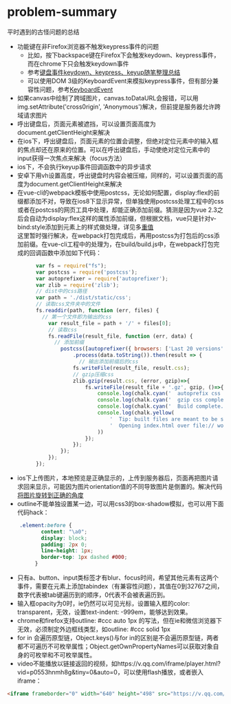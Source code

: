 # problem-summary
平时遇到的古怪问题的总结

- 功能键在非Firefox浏览器不触发keypress事件的问题
	- 比如，按下backspace键在Firefox下会触发keydown、keypress事件，而在chrome下只会触发keydown事件
	- 参考[键盘事件keydown、keypress、keyup随笔整理总结](http://www.cnblogs.com/xcsn/p/3413074.html)
	- 可以使用DOM 3级的KeyboardEvent来模拟keypress事件，但有部分兼容性问题，参考[KeyboardEvent](https://developer.mozilla.org/zh-CN/docs/Web/API/KeyboardEvent)
- 如果canvas中绘制了跨域图片，canvas.toDataURL会报错，可以用img.setAttribute('cross0rigin', 'Anonymous')解决，但前提是服务器允许跨域请求图片
- 呼出键盘后，页面元素被遮挡，可以设置页面高度为document.getClientHeight来解决
- 在ios下，呼出键盘后，页面元素的位置会调整，但绝对定位元素中的输入框的焦点却还在原来的位置。可以在呼出键盘后，手动使绝对定位元素中的input获得一次焦点来解决（focus方法）
- ios下，不会执行keyup事件回调函数中的异步请求
- 安卓下用vh设置高度，呼出键盘时内容会被压缩，同样的，可以设置页面的高度为document.getClientHeight来解决
- 在vue-cli的webpack模板中使用postcss，无论如何配置，display:flex的前缀都添加不对，导致在ios8下显示异常，但单独使用postcss处理工程中的css或者在postcss的网页工具中处理，却能正确添加前缀。猜测是因为vue 2.3之后会自动为display:flex这样的属性添加前缀，但根据文档，vue只是针对v-bind:style添加到元素上的样式做处理，详见多[重值](https://cn.vuejs.org/v2/guide/class-and-style.html#多重值)<br>
这里暂时强行解决，在webpack打包完成后，再用postcss为打包后的css添加前缀。在vue-cli工程中的处理为，在build/build.js中，在webpack打包完成的回调函数中添加如下代码：
  ```javascript
        var fs = require("fs");
        var postcss = require('postcss');
        var autoprefixer = require('autoprefixer');
        var zlib = require('zlib');
        // dist中的css路径
        var path = './dist/static/css';
        // 读取css文件夹中的文件
        fs.readdir(path, function (err, files) {
          // 第一个文件即为输出的css
            var result_file = path + '/' + files[0];
            // 读取css
            fs.readFile(result_file, function (err, data) {
              // 添加前缀
                postcss([autoprefixer({ browsers: ['Last 20 versions'] })])
                    .process(data.toString()).then(result => {
                      // 输出添加前缀后的css
                    fs.writeFile(result_file, result.css);
                    // gzip压缩css
                    zlib.gzip(result.css, (error, gzip)=>{
                        fs.writeFile(result_file + '.gz', gzip, ()=>{
                            console.log(chalk.cyan('  autoprefix css complete.\n'))
                            console.log(chalk.cyan('  gzip css complete.\n'))
                            console.log(chalk.cyan('  Build complete.\n'))
                            console.log(chalk.yellow(
                                '  Tip: built files are meant to be served over an HTTP server.\n' +
                                '  Opening index.html over file:// won\'t work.\n'
                            ))
                        });
                    });
                });
            });
        });  
  ```
- ios下上传图片，本地预览是正确显示的，上传到服务器后，页面再把图片请求回来显示，可能因为图片orientation值的不同导致图片是倒置的。解决代码[将图片旋转到正确的角度](https://github.com/Youjingyu/Code-Collection/blob/master/image-processing/resetImgOrientation.js)
- outline不能单独设置某一边，可以用css3的box-shadow模拟，也可以用下面代码hack：
```css
    .element:before {
           content: "\a0";
           display: block;
           padding: 2px 0;
           line-height: 1px;
           border-top: 1px dashed #000; 
         }
```
- 只有a、button、input类标签才有blur、focus时间，希望其他元素有这两个事件，需要在元素上添加tabindex（有兼容性问题），其值在0到32767之间，数字代表被tab键遍历到的顺序，0代表不会被表遍历到。
- 输入框opacity为0时，ie仍然可以可见光标，设置输入框的color: transparent，无效，设置text-indent: -999em，能够达到效果。
- chrome和firefox支持outline: #ccc auto 1px 的写法，但在ie和微信浏览器下无效，必须制定外边框线类型，如outline: #ccc solid 1px
- for in 会遍历原型链，Object.keys()与for in的区别是不会遍历原型链，两者都不可遍历不可枚举属性；Object.getOwnPropertyNames可以获取对象自身的可枚举和不可枚举属性。
- video不能播放以链接返回的视频，如https://v.qq.com/iframe/player.html?vid=p0553hnmh8g&tiny=0&auto=0，可以使用flash播放，或者嵌入iframe：
```html
<iframe frameborder="0" width="640" height="498" src="https://v.qq.com/iframe/player.html?vid=p0553hnmh8g&tiny=0&auto=0" allowfullscreen></iframe>></iframe>
```